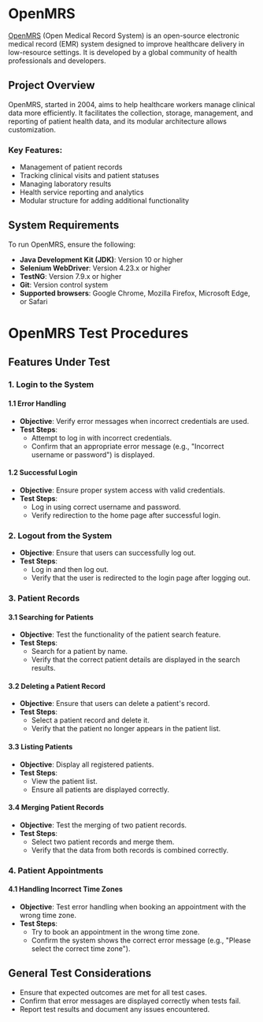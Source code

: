 # OpenMRS

[OpenMRS](https://openmrs.org) (Open Medical Record System) is an open-source electronic medical record (EMR) system designed to improve healthcare delivery in low-resource settings. It is developed by a global community of health professionals and developers.

## Project Overview

OpenMRS, started in 2004, aims to help healthcare workers manage clinical data more efficiently. It facilitates the collection, storage, management, and reporting of patient health data, and its modular architecture allows customization.

### Key Features:
- Management of patient records
- Tracking clinical visits and patient statuses
- Managing laboratory results
- Health service reporting and analytics
- Modular structure for adding additional functionality

## System Requirements

To run OpenMRS, ensure the following:

- **Java Development Kit (JDK)**: Version 10 or higher
- **Selenium WebDriver**: Version 4.23.x or higher
- **TestNG**: Version 7.9.x or higher
- **Git**: Version control system
- **Supported browsers**: Google Chrome, Mozilla Firefox, Microsoft Edge, or Safari

# OpenMRS Test Procedures

## Features Under Test

### 1. Login to the System
#### 1.1 Error Handling
- **Objective**: Verify error messages when incorrect credentials are used.
- **Test Steps**:
    - Attempt to log in with incorrect credentials.
    - Confirm that an appropriate error message (e.g., "Incorrect username or password") is displayed.

#### 1.2 Successful Login
- **Objective**: Ensure proper system access with valid credentials.
- **Test Steps**:
    - Log in using correct username and password.
    - Verify redirection to the home page after successful login.

### 2. Logout from the System
- **Objective**: Ensure that users can successfully log out.
- **Test Steps**:
    - Log in and then log out.
    - Verify that the user is redirected to the login page after logging out.

### 3. Patient Records
#### 3.1 Searching for Patients
- **Objective**: Test the functionality of the patient search feature.
- **Test Steps**:
    - Search for a patient by name.
    - Verify that the correct patient details are displayed in the search results.

#### 3.2 Deleting a Patient Record
- **Objective**: Ensure that users can delete a patient's record.
- **Test Steps**:
    - Select a patient record and delete it.
    - Verify that the patient no longer appears in the patient list.

#### 3.3 Listing Patients
- **Objective**: Display all registered patients.
- **Test Steps**:
    - View the patient list.
    - Ensure all patients are displayed correctly.

#### 3.4 Merging Patient Records
- **Objective**: Test the merging of two patient records.
- **Test Steps**:
    - Select two patient records and merge them.
    - Verify that the data from both records is combined correctly.

### 4. Patient Appointments
#### 4.1 Handling Incorrect Time Zones
- **Objective**: Test error handling when booking an appointment with the wrong time zone.
- **Test Steps**:
    - Try to book an appointment in the wrong time zone.
    - Confirm the system shows the correct error message (e.g., "Please select the correct time zone").

## General Test Considerations
- Ensure that expected outcomes are met for all test cases.
- Confirm that error messages are displayed correctly when tests fail.
- Report test results and document any issues encountered.

